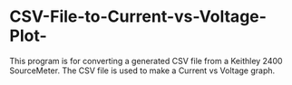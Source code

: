 # CSV-File-to-Current-vs-Voltage-Plot-
This program is for converting a generated CSV file from a Keithley 2400 SourceMeter. The CSV file is used to make a Current vs Voltage graph.
